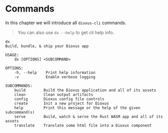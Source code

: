# Commands

In this chapter we will introduce all `dioxus-cli` commands.

> You can also use `dx --help` to get cli help info.

```
dx
Build, bundle, & ship your Dioxus app

USAGE:
    dx [OPTIONS] <SUBCOMMAND>

OPTIONS:
    -h, --help    Print help information
    -v            Enable verbose logging

SUBCOMMANDS:
    build        Build the Dioxus application and all of its assets
    clean        Clean output artifacts
    config       Dioxus config file controls
    create       Init a new project for Dioxus
    help         Print this message or the help of the given subcommand(s)
    serve        Build, watch & serve the Rust WASM app and all of its assets
    translate    Translate some html file into a Dioxus component
```
